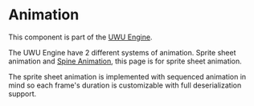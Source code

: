 # Animation

This component is part of the [UWU Engine](../../README.md). 

The UWU Engine have 2 different systems of animation. Sprite sheet animation and [Spine Animation](SpineAnimation.md), this page is for sprite sheet animation.

The sprite sheet animation is implemented with sequenced animation in mind so each frame's duration is customizable with full deserialization support.
